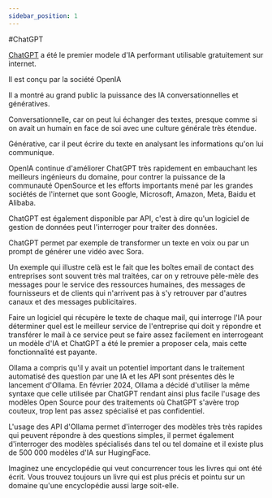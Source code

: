 ```yaml
---
sidebar_position: 1
---
```


#ChatGPT

[ChatGPT](https://chat.openai.com/) a été le premier modele d'IA performant utilisable gratuitement sur internet.

Il est conçu par la société OpenIA

Il a montré au grand public la puissance des IA conversationnelles et génératives.

Conversationnelle, car on peut lui échanger des textes, presque comme si on avait un humain en face de soi avec une culture générale très étendue.

Générative, car il peut écrire du texte en analysant les informations qu'on lui communique.

OpenIA continue d'améliorer ChatGPT très rapidement en embauchant les meilleurs ingénieurs du domaine, pour contrer la puissance de la communauté OpenSource et les efforts importants mené par les grandes sociétés de l'internet que sont Google, Microsoft, Amazon, Meta, Baidu et Alibaba.

ChatGPT est également disponible par API, c'est à dire qu'un logiciel de gestion de données peut l'interroger pour traiter des données.

ChatGPT permet par exemple de transformer un texte en voix ou par un prompt de générer une vidéo avec Sora.

Un exemple qui illustre celà est le fait que les boîtes email de contact des entreprises sont souvent très mal traitées, car on y retrouve pèle-mèle des messages pour le service des ressources humaines, des messages de fournisseurs et de clients qui n'arrivent pas à s'y retrouver par d'autres canaux et des messages publicitaires.

Faire un logiciel qui récupère le texte de chaque mail, qui interroge l'IA pour déterminer quel est le meilleur service de l'entreprise qui doit y répondre et transférer le mail à ce service peut se faire assez facilement en interrogeant un modèle d'IA et ChatGPT a été le premier a proposer cela, mais cette fonctionnalité est payante.

Ollama a compris qu'il y avait un potentiel important dans le traitement automatisé des question par une IA et les API sont présentes dès le lancement d'Ollama. En février 2024, Ollama a décidé d'utiliser la même syntaxe que celle utilisée par ChatGPT rendant ainsi plus facile l'usage des modèles Open Source pour des traitements où ChatGPT s'avère trop couteux, trop lent pas assez spécialisé et pas confidentiel.

L'usage des API d'Ollama permet d'interroger des modèles très très rapides qui peuvent répondre à des questions simples, il permet également d'interroger des modèles spécialisés dans tel ou tel domaine et il existe plus de 500 000 modèles d'IA sur HugingFace.

Imaginez une encyclopédie qui veut concurrencer tous les livres qui ont été écrit. Vous trouvez toujours un livre qui est plus précis et pointu sur un domaine qu'une encyclopédie aussi large soit-elle.
